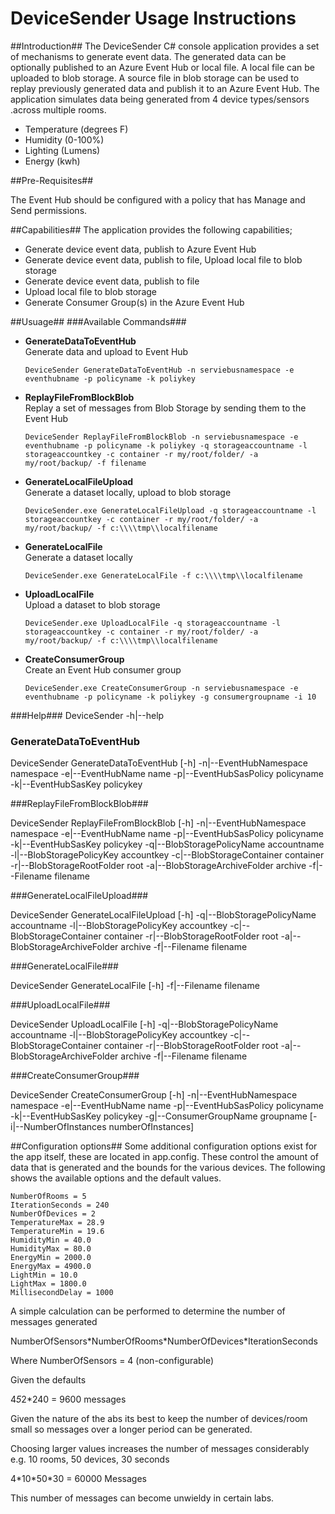 # DeviceSender Usage Instructions #
##Introduction##
The DeviceSender C# console application provides a set of mechanisms to generate event data.  The generated data can be optionally published to an Azure Event Hub or local file.  A local file can be uploaded to blob storage.  A source file in blob storage can be used to replay previously generated data and publish it to an Azure Event Hub.  The application simulates data being generated from 4 device types/sensors .across multiple rooms.

- Temperature (degrees F)
- Humidity (0-100%)
- Lighting (Lumens)
- Energy (kwh)

##Pre-Requisites##

The Event Hub should be configured with a policy that has Manage and Send permissions.

##Capabilities##
The application provides the following capabilities;

- Generate device event data, publish to Azure Event Hub
- Generate device event data, publish to file, Upload local file to blob storage
- Generate device event data, publish to file
- Upload local file to blob storage
- Generate Consumer Group(s) in the Azure Event Hub

##Usuage##
###Available Commands###

  - **GenerateDataToEventHub**     
    Generate data and upload to Event Hub

	`DeviceSender GenerateDataToEventHub -n serviebusnamespace -e eventhubname -p policyname -k poliykey`
 
  - **ReplayFileFromBlockBlob**    
    Replay a set of messages from Blob Storage by sending them to the Event Hub

	`DeviceSender ReplayFileFromBlockBlob -n serviebusnamespace -e eventhubname -p policyname -k poliykey -q storageaccountname -l storageaccountkey -c container -r my/root/folder/ -a my/root/backup/ -f filename`

  - **GenerateLocalFileUpload**    
    Generate a dataset locally, upload to blob storage

	`DeviceSender.exe GenerateLocalFileUpload -q storageaccountname -l storageaccountkey -c container -r my/root/folder/ -a my/root/backup/ -f c:\\\\tmp\\localfilename`

  - **GenerateLocalFile**          
    Generate a dataset locally

	`DeviceSender.exe GenerateLocalFile -f c:\\\\tmp\\localfilename `

  - **UploadLocalFile**            
    Upload a dataset to blob storage

	`DeviceSender.exe UploadLocalFile -q storageaccountname -l storageaccountkey -c container -r my/root/folder/ -a my/root/backup/ -f c:\\\\tmp\\localfilename`

  - **CreateConsumerGroup**        
    Create an Event Hub consumer group

	`DeviceSender.exe CreateConsumerGroup -n serviebusnamespace -e eventhubname -p policyname -k poliykey -g consumergroupname -i 10`

###Help###
DeviceSender -h|--help

### GenerateDataToEventHub ####

DeviceSender GenerateDataToEventHub [-h] -n|--EventHubNamespace namespace -e|--EventHubName name -p|--EventHubSasPolicy policyname -k|--EventHubSasKey policykey

###ReplayFileFromBlockBlob###

DeviceSender ReplayFileFromBlockBlob [-h] -n|--EventHubNamespace namespace -e|--EventHubName name -p|--EventHubSasPolicy policyname -k|--EventHubSasKey policykey -q|--BlobStoragePolicyName accountname -l|--BlobStoragePolicyKey accountkey -c|--BlobStorageContainer container -r|--BlobStorageRootFolder root -a|--BlobStorageArchiveFolder archive -f|--Filename filename

###GenerateLocalFileUpload###

DeviceSender GenerateLocalFileUpload [-h] -q|--BlobStoragePolicyName accountname -l|--BlobStoragePolicyKey accountkey -c|--BlobStorageContainer container -r|--BlobStorageRootFolder root -a|--BlobStorageArchiveFolder archive -f|--Filename filename

###GenerateLocalFile###

DeviceSender GenerateLocalFile [-h] -f|--Filename filename

###UploadLocalFile###

DeviceSender UploadLocalFile [-h] -q|--BlobStoragePolicyName accountname -l|--BlobStoragePolicyKey accountkey -c|--BlobStorageContainer container -r|--BlobStorageRootFolder root -a|--BlobStorageArchiveFolder archive -f|--Filename filename

###CreateConsumerGroup###

DeviceSender CreateConsumerGroup [-h] -n|--EventHubNamespace namespace -e|--EventHubName name -p|--EventHubSasPolicy policyname -k|--EventHubSasKey policykey -g|--ConsumerGroupName groupname [-i|--NumberOfInstances numberOfInstances]


##Configuration options##
Some additional configuration options exist for the app itself, these are located in app.config.  These control the amount of data that is generated and the bounds for the various devices.  The following shows the available options and the default values.

	NumberOfRooms = 5
    IterationSeconds = 240
    NumberOfDevices = 2
    TemperatureMax = 28.9
    TemperatureMin = 19.6
    HumidityMin = 40.0
    HumidityMax = 80.0
    EnergyMin = 2000.0
    EnergyMax = 4900.0
    LightMin = 10.0
    LightMax = 1800.0
    MillisecondDelay = 1000

A simple calculation can be performed to determine the number of messages generated

NumberOfSensors\*NumberOfRooms\*NumberOfDevices\*IterationSeconds

Where NumberOfSensors = 4 (non-configurable)

Given the defaults

4*5*2*240 = 9600 messages

Given the nature of the abs its best to keep the number of devices/room small so messages over a longer period can be generated.

Choosing larger values increases the number of messages considerably e.g. 10 rooms, 50 devices, 30 seconds

4\*10\*50\*30 = 60000 Messages

This number of messages can become unwieldy in certain labs.  